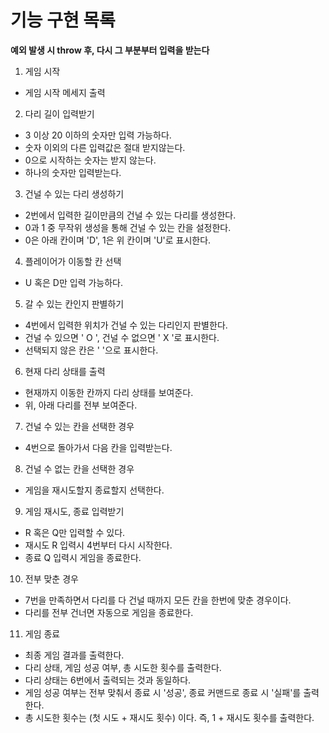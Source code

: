 # 기능 구현 목록

**예외 발생 시 throw 후, 다시 그 부분부터 입력을 받는다**

1. 게임 시작

- 게임 시작 메세지 출력

2. 다리 길이 입력받기

- 3 이상 20 이하의 숫자만 입력 가능하다.
- 숫자 이외의 다른 입력값은 절대 받지않는다.
- 0으로 시작하는 숫자는 받지 않는다.
- 하나의 숫자만 입력받는다.

3. 건널 수 있는 다리 생성하기

- 2번에서 입력한 길이만큼의 건널 수 있는 다리를 생성한다.
- 0과 1 중 무작위 생성을 통해 건널 수 있는 칸을 설정한다.
- 0은 아래 칸이며 'D', 1은 위 칸이며 'U'로 표시한다.

4. 플레이어가 이동할 칸 선택

- U 혹은 D만 입력 가능하다.

5. 갈 수 있는 칸인지 판별하기

- 4번에서 입력한 위치가 건널 수 있는 다리인지 판별한다.
- 건널 수 있으면 ' O ', 건널 수 없으면 ' X '로 표시한다.
- 선택되지 않은 칸은 ' '으로 표시한다.

6. 현재 다리 상태를 출력

- 현재까지 이동한 칸까지 다리 상태를 보여준다.
- 위, 아래 다리를 전부 보여준다.

7. 건널 수 있는 칸을 선택한 경우

- 4번으로 돌아가서 다음 칸을 입력받는다.

8. 건널 수 없는 칸을 선택한 경우

- 게임을 재시도할지 종료할지 선택한다.

9. 게임 재시도, 종료 입력받기

- R 혹은 Q만 입력할 수 있다.
- 재시도 R 입력시 4번부터 다시 시작한다.
- 종료 Q 입력시 게임을 종료한다.

10. 전부 맞춘 경우

- 7번을 만족하면서 다리를 다 건널 때까지 모든 칸을 한번에 맞춘 경우이다.
- 다리를 전부 건너면 자동으로 게임을 종료한다.

11. 게임 종료

- 최종 게임 결과를 출력한다.
- 다리 상태, 게임 성공 여부, 총 시도한 횟수를 출력한다.
- 다리 상태는 6번에서 출력되는 것과 동일하다.
- 게임 성공 여부는 전부 맞춰서 종료 시 '성공', 종료 커맨드로 종료 시 '실패'를 출력한다.
- 총 시도한 횟수는 (첫 시도 + 재시도 횟수) 이다. 즉, 1 + 재시도 횟수를 출력한다.
